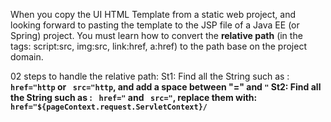 When you copy the UI HTML Template from a static web project, and looking forward to pasting the template to the JSP file of a Java EE (or Spring) project. You must learn how to
convert the <b>relative path</b> (in the tags: script:src, img:src, link:href, a:href) to the path base on the project domain.

02 steps to handle the relative path:
St1: Find all the String such as : <b>` href="http`<b> or <b>` src="http`</b>, and add a space between "=" and `"`
St2: Find all the String such as :  <b>` href="` and ` src="`</b>, replace them with: ` href="${pageContext.request.ServletContext}/` 
  
